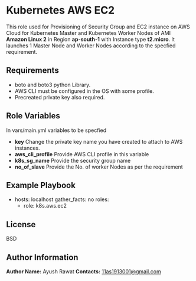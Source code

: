 # Kubernetes AWS EC2  

This role used for Provisioning of  Security Group and  EC2 instance on AWS Cloud for Kubernetes Master and Kubernetes Worker Nodes of AMI **Amazon Linux 2** in Region **ap-south-1**  with Instance type **t2.micro**. It launches 1 Master Node and Worker Nodes according to the specfied requirement.

## Requirements

- boto and boto3 python Library.
- AWS CLI must be configured in the OS with some profile.
- Precreated private key also required. 

## Role Variables

In vars/main.yml variables to be specfied
 - **key** Change the private key name you have created to attach to AWS instances.
 - **aws_cli_profile** Provide AWS CLI profile in this variable
 - **k8s_sg_name** Provide the security group name 
 - **no_of_slave** Provide the No. of worker Nodes as per the requirement  

## Example Playbook

- hosts: localhost
  gather_facts: no
  roles:
    - role: k8s.aws.ec2

## License
BSD
## Author Information
  **Author Name:**   Ayush Rawat
  **Contacts:** 11as1913001@gmail.com

